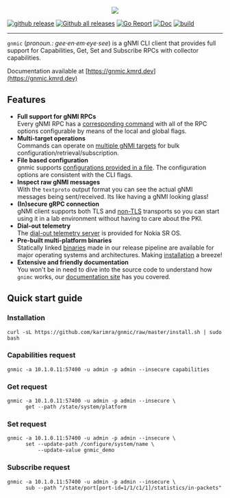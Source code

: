<p align=center><img src=https://gitlab.com/rdodin/pics/-/wikis/uploads/46e7d1631bd5569e9bf289be9dfa3812/gnmic-headline.svg?sanitize=true/></p>

[![github release](https://img.shields.io/github/release/karimra/gnmic.svg?style=flat-square&color=00c9ff&labelColor=bec8d2)](https://github.com/karimra/gnmic/releases/)
[![Github all releases](https://img.shields.io/github/downloads/karimra/gnmic/total.svg?style=flat-square&color=00c9ff&labelColor=bec8d2)](https://github.com/karimra/gnmic/releases/)
[![Go Report](https://img.shields.io/badge/go%20report-A%2B-blue?style=flat-square&color=00c9ff&labelColor=bec8d2)](https://goreportcard.com/report/github.com/karimra/gnmic)
[![Doc](https://img.shields.io/badge/Docs-gnmic.kmrd.dev-blue?style=flat-square&color=00c9ff&labelColor=bec8d2)](https://gnmic.kmrd.dev)
[![build](https://img.shields.io/github/workflow/status/karimra/gnmic/Test/master?style=flat-square&labelColor=bec8d2)](https://github.com/karimra/gnmic/releases/)

---

`gnmic` (_pronoun.: gee·en·em·eye·see_) is a gNMI CLI client that provides full support for Capabilities, Get, Set and Subscribe RPCs with collector capabilities.

Documentation available at [https://gnmic.kmrd.dev](https://gnmic.kmrd.dev)

## Features
* **Full support for gNMI RPCs**  
  Every gNMI RPC has a [corresponding command](https://gnmic.kmrd.dev/basic_usage/) with all of the RPC options configurable by means of the local and global flags.
* **Multi-target operations**  
  Commands can operate on [multiple gNMI targets](https://gnmic.kmrd.dev/advanced/multi_target/) for bulk configuration/retrieval/subscription.
* **File based configuration**  
  gnmic supports [configurations provided in a file](https://gnmic.kmrd.dev/advanced/file_cfg/). The configuration options are consistent with the CLI flags.
* **Inspect raw gNMI messages**  
  With the `textproto` output format you can see the actual gNMI messages being sent/received. Its like having a gNMI looking glass!
* **(In)secure gRPC connection**  
  gNMI client supports both TLS and [non-TLS](https://gnmic.kmrd.dev/global_flags/#insecure) transports so you can start using it in a lab environment without having to care about the PKI.
* **Dial-out telemetry**  
  The [dial-out telemetry server](https://gnmic.kmrd.dev/cmd/listen/) is provided for Nokia SR OS.
* **Pre-built multi-platform binaries**  
  Statically linked [binaries](https://github.com/karimra/gnmic/releases) made in our release pipeline are available for major operating systems and architectures. Making [installation](https://gnmic.kmrd.dev/install/) a breeze!
* **Extensive and friendly documentation**  
  You won't be in need to dive into the source code to understand how `gnimc` works, our [documentation site](https://gnmic.kmrd.dev) has you covered.

## Quick start guide
### Installation
```
curl -sL https://github.com/karimra/gnmic/raw/master/install.sh | sudo bash
```
### Capabilities request
```
gnmic -a 10.1.0.11:57400 -u admin -p admin --insecure capabilities
```

### Get request
```
gnmic -a 10.1.0.11:57400 -u admin -p admin --insecure \
      get --path /state/system/platform
```

### Set request
```
gnmic -a 10.1.0.11:57400 -u admin -p admin --insecure \
      set --update-path /configure/system/name \
          --update-value gnmic_demo
```

### Subscribe request
```
gnmic -a 10.1.0.11:57400 -u admin -p admin --insecure \
      sub --path "/state/port[port-id=1/1/c1/1]/statistics/in-packets"
```
